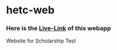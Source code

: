 # hetc-web
### Here is the [Live-Link](http://scholarshiptest2022-self.herokuapp.com/) of this webapp
Website for Scholarship Test
